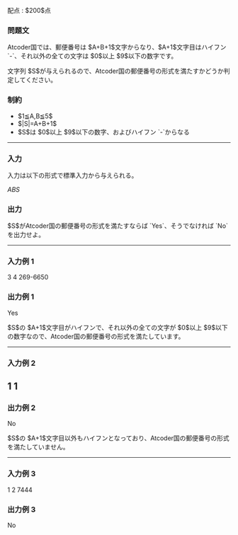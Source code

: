 
<div>

<span>

<span>

<p>
配点 : $200$点
</p>

<div>

<section>

### **問題文**

<p>
Atcoder国では、郵便番号は $A+B+1$文字からなり、$A+1$文字目はハイフン `-`、それ以外の全ての文字は $0$以上 $9$以下の数字です。
</p>

<p>
文字列 $S$が与えられるので、Atcoder国の郵便番号の形式を満たすかどうか判定してください。
</p>

</section>

</div>

<div>

<section>

### **制約**

<ul>

<li>
$1≦A,B≦5$
</li>

<li>
$|S|=A+B+1$
</li>

<li>
$S$は $0$以上 $9$以下の数字、およびハイフン `-`からなる
</li>

</ul>

</section>

</div>

---

<div>

<div>

<section>

### **入力**

<p>
入力は以下の形式で標準入力から与えられる。
</p>

<div>

$A$$B$$S$
</div>

</section>

</div>

<div>

<section>

### **出力**

<p>
$S$がAtcoder国の郵便番号の形式を満たすならば `Yes`、そうでなければ `No`を出力せよ。
</p>

</section>

</div>

</div>

---

<div>

<section>

### **入力例 1**

<div>

3 4
269-6650

</div>

</section>

</div>

<div>

<section>

### **出力例 1**

<div>

Yes

</div>

<p>
$S$の $A+1$文字目がハイフンで、それ以外の全ての文字が $0$以上 $9$以下の数字なので、Atcoder国の郵便番号の形式を満たしています。
</p>

</section>

</div>

---

<div>

<section>

### **入力例 2**

<div>

1 1
---

</div>

</section>

</div>

<div>

<section>

### **出力例 2**

<div>

No

</div>

<p>
$S$の $A+1$文字目以外もハイフンとなっており、Atcoder国の郵便番号の形式を満たしていません。
</p>

</section>

</div>

---

<div>

<section>

### **入力例 3**

<div>

1 2
7444

</div>

</section>

</div>

<div>

<section>

### **出力例 3**

<div>

No

</div>

</section>

</div>

</span>

</span>

</div>
